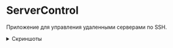 # ServerControl
Приложение для управления удаленными серверами по SSH.

<details>
<summary>Скриншоты</summary>
<br>
<img src="images/serverlist.jpg" width="200">
<img src="images/console.jpg" width="200">
<img src="images/addserver.jpg" width="200">
<img src="images/removeserver.jpg" width="200">
</details>
